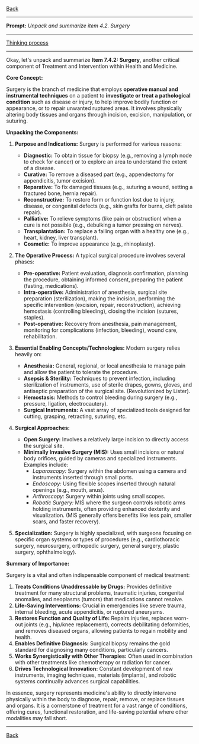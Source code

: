 [Back](../README.md)

---

**Prompt:** *Unpack and summarize item 4.2. Surgery*

---

[Thinking process](thoughts.md)

---

Okay, let's unpack and summarize **Item 7.4.2: Surgery**, another critical component of Treatment and Intervention within Health and Medicine.

**Core Concept:**

Surgery is the branch of medicine that employs **operative manual and instrumental techniques** on a patient to **investigate or treat a pathological condition** such as disease or injury, to help improve bodily function or appearance, or to repair unwanted ruptured areas. It involves physically altering body tissues and organs through incision, excision, manipulation, or suturing.

**Unpacking the Components:**

1.  **Purpose and Indications:** Surgery is performed for various reasons:
    *   **Diagnostic:** To obtain tissue for biopsy (e.g., removing a lymph node to check for cancer) or to explore an area to understand the extent of a disease.
    *   **Curative:** To remove a diseased part (e.g., appendectomy for appendicitis, tumor excision).
    *   **Reparative:** To fix damaged tissues (e.g., suturing a wound, setting a fractured bone, hernia repair).
    *   **Reconstructive:** To restore form or function lost due to injury, disease, or congenital defects (e.g., skin grafts for burns, cleft palate repair).
    *   **Palliative:** To relieve symptoms (like pain or obstruction) when a cure is not possible (e.g., debulking a tumor pressing on nerves).
    *   **Transplantation:** To replace a failing organ with a healthy one (e.g., heart, kidney, liver transplant).
    *   **Cosmetic:** To improve appearance (e.g., rhinoplasty).

2.  **The Operative Process:** A typical surgical procedure involves several phases:
    *   **Pre-operative:** Patient evaluation, diagnosis confirmation, planning the procedure, obtaining informed consent, preparing the patient (fasting, medications).
    *   **Intra-operative:** Administration of anesthesia, surgical site preparation (sterilization), making the incision, performing the specific intervention (excision, repair, reconstruction), achieving hemostasis (controlling bleeding), closing the incision (sutures, staples).
    *   **Post-operative:** Recovery from anesthesia, pain management, monitoring for complications (infection, bleeding), wound care, rehabilitation.

3.  **Essential Enabling Concepts/Technologies:** Modern surgery relies heavily on:
    *   **Anesthesia:** General, regional, or local anesthesia to manage pain and allow the patient to tolerate the procedure.
    *   **Asepsis & Sterility:** Techniques to prevent infection, including sterilization of instruments, use of sterile drapes, gowns, gloves, and antiseptic preparation of the surgical site. (Revolutionized by Lister).
    *   **Hemostasis:** Methods to control bleeding during surgery (e.g., pressure, ligation, electrocautery).
    *   **Surgical Instruments:** A vast array of specialized tools designed for cutting, grasping, retracting, suturing, etc.

4.  **Surgical Approaches:**
    *   **Open Surgery:** Involves a relatively large incision to directly access the surgical site.
    *   **Minimally Invasive Surgery (MIS):** Uses small incisions or natural body orifices, guided by cameras and specialized instruments. Examples include:
        *   *Laparoscopy:* Surgery within the abdomen using a camera and instruments inserted through small ports.
        *   *Endoscopy:* Using flexible scopes inserted through natural openings (e.g., mouth, anus).
        *   *Arthroscopy:* Surgery within joints using small scopes.
        *   *Robotic Surgery:* MIS where the surgeon controls robotic arms holding instruments, often providing enhanced dexterity and visualization. (MIS generally offers benefits like less pain, smaller scars, and faster recovery).

5.  **Specialization:** Surgery is highly specialized, with surgeons focusing on specific organ systems or types of procedures (e.g., cardiothoracic surgery, neurosurgery, orthopedic surgery, general surgery, plastic surgery, ophthalmology).

**Summary of Importance:**

Surgery is a vital and often indispensable component of medical treatment:

1.  **Treats Conditions Unaddressable by Drugs:** Provides definitive treatment for many structural problems, traumatic injuries, congenital anomalies, and neoplasms (tumors) that medications cannot resolve.
2.  **Life-Saving Interventions:** Crucial in emergencies like severe trauma, internal bleeding, acute appendicitis, or ruptured aneurysms.
3.  **Restores Function and Quality of Life:** Repairs injuries, replaces worn-out joints (e.g., hip/knee replacement), corrects debilitating deformities, and removes diseased organs, allowing patients to regain mobility and health.
4.  **Enables Definitive Diagnosis:** Surgical biopsy remains the gold standard for diagnosing many conditions, particularly cancers.
5.  **Works Synergistically with Other Therapies:** Often used in combination with other treatments like chemotherapy or radiation for cancer.
6.  **Drives Technological Innovation:** Constant development of new instruments, imaging techniques, materials (implants), and robotic systems continually advances surgical capabilities.

In essence, surgery represents medicine's ability to directly intervene physically within the body to diagnose, repair, remove, or replace tissues and organs. It is a cornerstone of treatment for a vast range of conditions, offering cures, functional restoration, and life-saving potential where other modalities may fall short.

---

[Back](../README.md)
